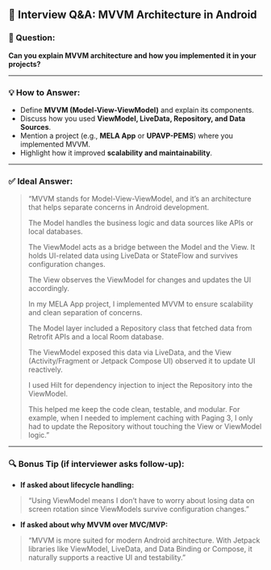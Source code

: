 ## 🧠 Interview Q&A: MVVM Architecture in Android

### 📌 Question:
**Can you explain MVVM architecture and how you implemented it in your projects?**

---

### 💡 How to Answer:
- Define **MVVM (Model-View-ViewModel)** and explain its components.
- Discuss how you used **ViewModel, LiveData, Repository, and Data Sources**.
- Mention a project (e.g., **MELA App** or **UPAVP-PEMS**) where you implemented MVVM.
- Highlight how it improved **scalability and maintainability**.

---

### ✅ Ideal Answer:

> “MVVM stands for Model-View-ViewModel, and it’s an architecture that helps separate concerns in Android development.  
>
> The Model handles the business logic and data sources like APIs or local databases.  
>
> The ViewModel acts as a bridge between the Model and the View. It holds UI-related data using LiveData or StateFlow and survives configuration changes.  
>
> The View observes the ViewModel for changes and updates the UI accordingly.  
>
> In my MELA App project, I implemented MVVM to ensure scalability and clean separation of concerns.  
>
> The Model layer included a Repository class that fetched data from Retrofit APIs and a local Room database.  
>
> The ViewModel exposed this data via LiveData, and the View (Activity/Fragment or Jetpack Compose UI) observed it to update UI reactively.  
>
> I used Hilt for dependency injection to inject the Repository into the ViewModel.  
>
> This helped me keep the code clean, testable, and modular. For example, when I needed to implement caching with Paging 3, I only had to update the Repository without touching the View or ViewModel logic.”

---

### 🔍 Bonus Tip (if interviewer asks follow-up):

- **If asked about lifecycle handling:**

> “Using ViewModel means I don’t have to worry about losing data on screen rotation since ViewModels survive configuration changes.”

- **If asked about why MVVM over MVC/MVP:**

> “MVVM is more suited for modern Android architecture. With Jetpack libraries like ViewModel, LiveData, and Data Binding or Compose, it naturally supports a reactive UI and testability.”
